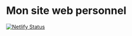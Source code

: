 # Mon site web personnel
[![Netlify Status](https://api.netlify.com/api/v1/badges/5b86cf69-f8c9-4f14-b17b-4c43e8772e06/deploy-status)](https://app.netlify.com/sites/killianmonnier/deploys)
